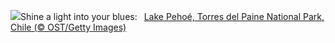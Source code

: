 ![](https://www.bing.com/th?id=OHR.LagoPehoe_EN-GB9271592844_UHD.jpg&w=1000)Shine a light into your blues:&nbsp;&ensp;[Lake Pehoé, Torres del Paine National Park, Chile (© OST/Getty Images)](https://www.bing.com/th?id=OHR.LagoPehoe_EN-GB9271592844_UHD.jpg)
<br><br/>
